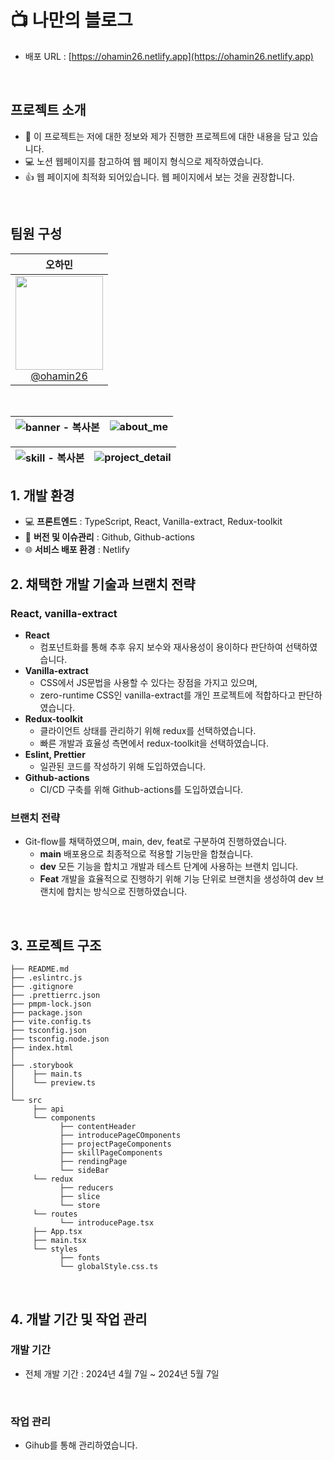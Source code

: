 # 📺 나만의 블로그

- 배포 URL : [https://ohamin26.netlify.app](https://ohamin26.netlify.app)

<br>

## 프로젝트 소개

- 📑 이 프로젝트는 저에 대한 정보와 제가 진행한 프로젝트에 대한 내용을 담고 있습니다.
- 💻 노션 웹페이지를 참고하여 웹 페이지 형식으로 제작하였습니다.
- 👍 웹 페이지에 최적화 되어있습니다. 웹 페이지에서 보는 것을 권장합니다.

<br>

## 팀원 구성

<div align="center">

| **오하민** | 
| :------: |  
| [<img width="140px" src="https://avatars.githubusercontent.com/u/113972482?v=4" height=150 width=150> <br/> @ohamin26](https://github.com/ohamin26) | 

</div>

<br>

![banner - 복사본](https://github.com/ohamin26/portfolio/assets/113972482/7074a634-87f3-4cf3-a304-03d77642b87f) | ![about_me](https://github.com/ohamin26/portfolio/assets/113972482/91354c0d-026f-47ec-a44f-74e892b43306)
--- | --- |

![skill - 복사본](https://github.com/ohamin26/portfolio/assets/113972482/bc89127f-1b02-4b9e-aa25-7aa518a2057a) | ![project_detail](https://github.com/ohamin26/portfolio/assets/113972482/b121819f-c52c-4106-b5ce-76368d1a7ba5)
--- | --- |

## 1. 개발 환경

- 💻 **프론트엔드** : TypeScript, React, Vanilla-extract, Redux-toolkit
- 📝 **버전 및 이슈관리** : Github, Github-actions
- 🌐 **서비스 배포 환경** : Netlify
  <br>

## 2. 채택한 개발 기술과 브랜치 전략

### React, vanilla-extract

- **React**
    - 컴포넌트화를 통해 추후 유지 보수와 재사용성이 용이하다 판단하여 선택하였습니다.
- **Vanilla-extract**
    - CSS에서 JS문법을 사용할 수 있다는 장점을 가지고 있으며,
    - zero-runtime CSS인 vanilla-extract를 개인 프로젝트에 적합하다고 판단하였습니다.
- **Redux-toolkit**
    - 클라이언트 상태를 관리하기 위해 redux를 선택하였습니다.
    - 빠른 개발과 효율성 측면에서 redux-toolkit을 선택하였습니다.
- **Eslint, Prettier**
    - 일관된 코드를 작성하기 위해 도입하였습니다.
- **Github-actions**
    - CI/CD 구축를 위해 Github-actions를 도입하였습니다.

### 브랜치 전략

- Git-flow를 채택하였으며, main, dev, feat로 구분하여 진행하였습니다.
  - **main** 배포용으로 최종적으로 적용할 기능만을 합쳤습니다.
  - **dev** 모든 기능을 합치고 개발과 테스트 단계에 사용하는 브랜치 입니다.
  - **Feat** 개발을 효율적으로 진행하기 위해 기능 단위로 브랜치을 생성하여 dev 브랜치에 합치는 방식으로 진행하였습니다.

<br>

## 3. 프로젝트 구조

```
├── README.md
├── .eslintrc.js
├── .gitignore
├── .prettierrc.json
├── pmpm-lock.json
├── package.json
├── vite.config.ts
├── tsconfig.json
├── tsconfig.node.json
├── index.html
│
├── .storybook
│    ├── main.ts
│    └── preview.ts
│
└── src
     ├── api
     └── components
           ├── contentHeader
           ├── introducePageCOmponents
           ├── projectPageComponents
           ├── skillPageComponents
           ├── rendingPage
           └── sideBar
     └── redux
           ├── reducers
           ├── slice
           └── store
     └── routes
           └── introducePage.tsx
     ├── App.tsx
     ├── main.tsx
     └── styles
           ├── fonts
           └── globalStyle.css.ts
```

<br>

## 4. 개발 기간 및 작업 관리

### 개발 기간

- 전체 개발 기간 : 2024년 4월 7일 ~ 2024년 5월 7일

<br>

### 작업 관리

- Gihub를 통해 관리하였습니다.
